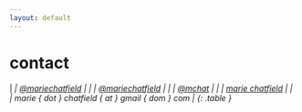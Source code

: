 ```yaml
---
layout: default
---
```


# contact

<div class="row">

<div class="col-md-3"></div>
<div class="col-md-6" markdown="block">

| <span class="fa-stack"><i class="fa fa-square fa-stack-2x" /><i class="fa fa-twitter fa-inverse fa-stack-1x" /></span> | [@mariechatfield](https://twitter.com/mariechatfield) |
| <span class="fa-stack"><i class="fa fa-square fa-stack-2x"></i><i class="fa fa-medium fa-inverse fa-stack-1x"></i></span> | [@mariechatfield](https://medium.com/@mariechatfield) |
| <span class="fa-stack"><i class="fa fa-square fa-stack-2x"></i><i class="fa fa-github fa-inverse fa-stack-1x"></i></span> | [@mchat](https://www.github.com/mchat) |
| <span class="fa-stack"><i class="fa fa-square fa-stack-2x"></i><i class="fa fa-linkedin fa-inverse fa-stack-1x"></i></span> | [marie chatfield](https://www.linkedin.com/in/mariechatfield) |
| <span class="fa-stack"><i class="fa fa-square fa-stack-2x"></i><i class="fa fa-envelope fa-inverse fa-stack-1x"></i></span> | marie { dot } chatfield { at } gmail { dom } com |
{: .table }

</div>
<div class="col-md-3"></div>

</div>